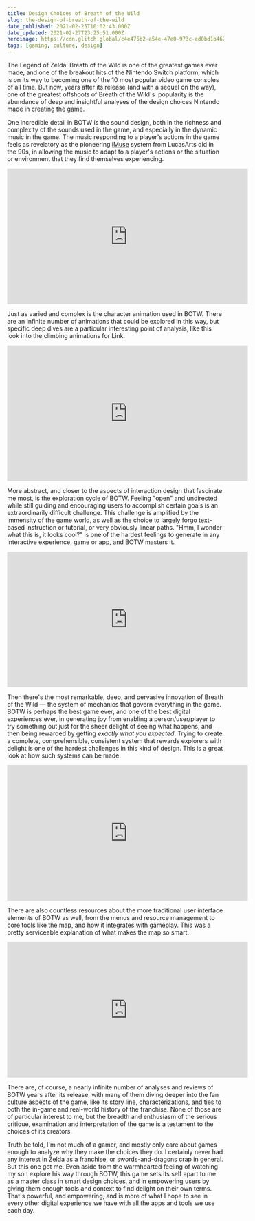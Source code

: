 ```yaml
---
title: Design Choices of Breath of the Wild
slug: the-design-of-breath-of-the-wild
date_published: 2021-02-25T10:02:43.000Z
date_updated: 2021-02-27T23:25:51.000Z
heroimage: https://cdn.glitch.global/c4e475b2-a54e-47e0-973c-ed0bd1b46262/zelda-window.jpeg?v=1669527405633
tags: [gaming, culture, design]
---
```


The Legend of Zelda: Breath of the Wild is one of the greatest games ever made, and one of the breakout hits of the Nintendo Switch platform, which is on its way to becoming one of the 10 most popular video game consoles of all time. But now, years after its release (and with a sequel on the way), one of the greatest offshoots of Breath of the Wild's  popularity is the abundance of deep and insightful analyses of the design choices Nintendo made in creating the game.

One incredible detail in BOTW is the sound design, both in the richness and complexity of the sounds used in the game, and especially in the dynamic music in the game. The music responding to a player's actions in the game feels as revelatory as the pioneering [iMuse](https://en.wikipedia.org/wiki/IMUSE) system from LucasArts did in the 90s, in allowing the music to adapt to a player's actions or the situation or environment that they find themselves experiencing.


<iframe width="560" height="315" src="https://www.youtube-nocookie.com/embed/Vgev9Gzybk8" title="'Invisible' Sound Design in Breath of the Wild, by Scruffy" frameborder="0" allow="accelerometer; autoplay; clipboard-write; encrypted-media; gyroscope; picture-in-picture" allowfullscreen></iframe>

Just as varied and complex is the character animation used in BOTW. There are an infinite number of animations that could be explored in this way, but specific deep dives are a particular interesting point of analysis, like this look into the climbing animations for Link.

<iframe width="560" height="315" src="https://www.youtube-nocookie.com/embed/hRD1EstmSPs" title="How Link's Climbing Animation Works in Breath of the Wild, by New Frame Plus" frameborder="0" allow="accelerometer; autoplay; clipboard-write; encrypted-media; gyroscope; picture-in-picture" allowfullscreen></iframe>

More abstract, and closer to the aspects of interaction design that fascinate me most, is the exploration cycle of BOTW. Feeling "open" and undirected while still guiding and encouraging users to accomplish certain goals is an extraordinarily difficult challenge. This challenge is amplified by the immensity of the game world, as well as the choice to largely forgo text-based instruction or tutorial, or very obviously linear paths. "Hmm, I wonder what this is, it looks cool?" is one of the hardest feelings to generate in any interactive experience, game or app, and BOTW masters it.

<iframe width="560" height="315" src="https://www.youtube-nocookie.com/embed/X9LB68gnq2M" title="Breath of the Wild's Exploration Cycle, by Design Doc" frameborder="0" allow="accelerometer; autoplay; clipboard-write; encrypted-media; gyroscope; picture-in-picture" allowfullscreen></iframe>

Then there's the most remarkable, deep, and pervasive innovation of Breath of the Wild — the system of mechanics that govern everything in the game. BOTW is perhaps the best game ever, and one of the best digital experiences ever, in generating joy from enabling a person/user/player to try something out just for the sheer delight of seeing what happens, and then being rewarded by getting *exactly what you expected*. Trying to create a complete, comprehensible, consistent system that rewards explorers with delight is one of the hardest challenges in this kind of design. This is a great look at how such systems can be made.

<iframe width="560" height="315" src="https://www.youtube-nocookie.com/embed/9RvbIP4yDvU" title="How Systems Saved Zelda, by Adam Millard" frameborder="0" allow="accelerometer; autoplay; clipboard-write; encrypted-media; gyroscope; picture-in-picture" allowfullscreen></iframe>

There are also countless resources about the more traditional user interface elements of BOTW as well, from the menus and resource management to core tools like the map, and how it integrates with gameplay. This was a pretty serviceable explanation of what makes the map so smart.

<iframe width="560" height="315" src="https://www.youtube-nocookie.com/embed/B_uf-jWbfLU" title="The Genius of the Map in Zelda: BOTW, by Jason Kwon" frameborder="0" allow="accelerometer; autoplay; clipboard-write; encrypted-media; gyroscope; picture-in-picture" allowfullscreen></iframe>

There are, of course, a nearly infinite number of analyses and reviews of BOTW years after its release, with many of them diving deeper into the fan culture aspects of the game, like its story line, characterizations, and ties to both the in-game and real-world history of the franchise. None of those are of particular interest to me, but the breadth and enthusiasm of the serious critique, examination and interpretation of the game is a testament to the choices of its creators. 

Truth be told, I'm not much of a gamer, and mostly only care about games enough to analyze why they make the choices they do. I certainly never had any interest in Zelda as a franchise, or swords-and-dragons crap in general. But this one got me. Even aside from the warmhearted feeling of watching my son explore his way through BOTW, this game sets its self apart to me as a master class in smart design choices, and in empowering users by giving them enough tools and context to find delight on their own terms. That's powerful, and empowering, and is more of what I hope to see in every other digital experience we have with all the apps and tools we use each day.
